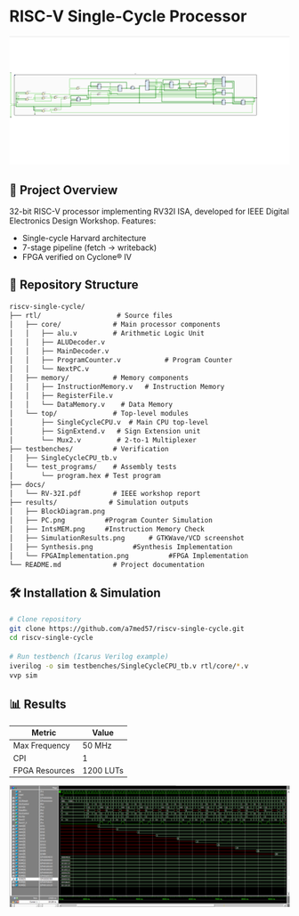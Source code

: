 # RISC-V Single-Cycle Processor
![Block Diagram](riscv-single-cycle/results/BlockDiagram.png)

## 📝 Project Overview
32-bit RISC-V processor implementing RV32I ISA, developed for IEEE Digital Electronics Design Workshop. Features:
- Single-cycle Harvard architecture
- 7-stage pipeline (fetch → writeback)
- FPGA verified on Cyclone® IV

## 📁 Repository Structure
```
riscv-single-cycle/
├── rtl/                   # Source files
│   ├── core/             # Main processor components
│   │   ├── alu.v         # Arithmetic Logic Unit
│   │   ├── ALUDecoder.v
│   │   ├── MainDecoder.v
│   │   ├── ProgramCounter.v           # Program Counter
│   │   └── NextPC.v            
│   ├── memory/           # Memory components
│   │   ├── InstructionMemory.v   # Instruction Memory
│   │   ├── RegisterFile.v 
│   │   └── DataMemory.v    # Data Memory
│   └── top/              # Top-level modules
│       ├── SingleCycleCPU.v  # Main CPU top-level
│       ├── SignExtend.v   # Sign Extension unit
│       └── Mux2.v         # 2-to-1 Multiplexer
├── testbenches/          # Verification
│   ├── SingleCycleCPU_tb.v
│   └── test_programs/    # Assembly tests
│       └── program.hex # Test program
├── docs/
│   └── RV-32I.pdf        # IEEE workshop report
├── results/             # Simulation outputs
│   ├── BlockDiagram.png          
│   ├── PC.png          #Program Counter Simulation        
│   ├── IntsMEM.png     #Instruction Memory Check      
│   ├── SimulationResults.png      # GTKWave/VCD screenshot
│   ├── Synthesis.png          #Synthesis Implementation
│   └── FPGAImplementation.png          #FPGA Implementation   
└── README.md             # Project documentation
```

## 🛠️ Installation & Simulation
```bash
# Clone repository
git clone https://github.com/a7med57/riscv-single-cycle.git
cd riscv-single-cycle

# Run testbench (Icarus Verilog example)
iverilog -o sim testbenches/SingleCycleCPU_tb.v rtl/core/*.v
vvp sim
```

## 📊 Results
| Metric          | Value       |
|-----------------|-------------|
| Max Frequency   | 50 MHz      |
| CPI             | 1           |
| FPGA Resources  | 1200 LUTs   |

![Fibonacci Simulation](riscv-single-cycle/results/SimulationResults.png)

